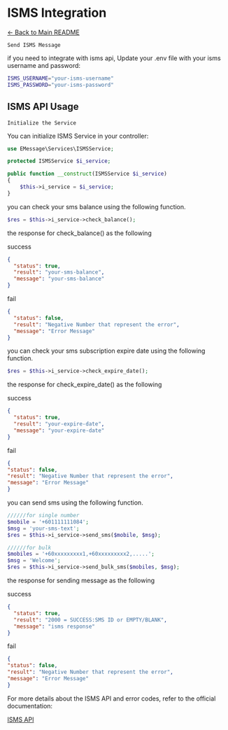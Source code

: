# ISMS Integration

[← Back to Main README](./README.md)

`Send ISMS Message`

if you need to integrate with isms api, Update your .env file with your isms username and password:

```bash
ISMS_USERNAME="your-isms-username"
ISMS_PASSWORD="your-isms-password"
```

## ISMS API Usage
`Initialize the Service`

You can initialize ISMS Service in your controller:

```php
use EMessage\Services\ISMSService;

protected ISMSService $i_service;

public function __construct(ISMSService $i_service)
{
    $this->i_service = $i_service;
}
```

you can check your sms balance using the following function.

```php
$res = $this->i_service->check_balance();
```

the response for check_balance() as the following

success
```json
{
  "status": true,
  "result": "your-sms-balance",
  "message": "your-sms-balance"
}
```

fail
```json
{
  "status": false,
  "result": "Negative Number that represent the error",
  "message": "Error Message"
}
```

you can check your sms subscription expire date using the following function.

```php
$res = $this->i_service->check_expire_date();
```

the response for check_expire_date() as the following

success
```json
{
  "status": true,
  "result": "your-expire-date",
  "message": "your-expire-date"
}
```

fail
```json
{
"status": false,
"result": "Negative Number that represent the error",
"message": "Error Message"
}
```

you can send sms using the following function.

```php
//////for single number
$mobile = '+601111111084';
$msg = 'your-sms-text';
$res = $this->i_service->send_sms($mobile, $msg);

//////for bulk
$mobiles = '+60xxxxxxxxx1,+60xxxxxxxxx2,.....';
$msg = 'Welcome';
$res = $this->i_service->send_bulk_sms($mobiles, $msg);

```

the response for sending message as the following

success
```json
{
  "status": true,
  "result": "2000 = SUCCESS:SMS ID or EMPTY/BLANK",
  "message": "isms response"
}
```

fail
```json
{
"status": false,
"result": "Negative Number that represent the error",
"message": "Error Message"
}
```

For more details about the ISMS API and error codes, refer to the official documentation:

[ISMS API](https://www.isms.com.my/sms_api.php)
